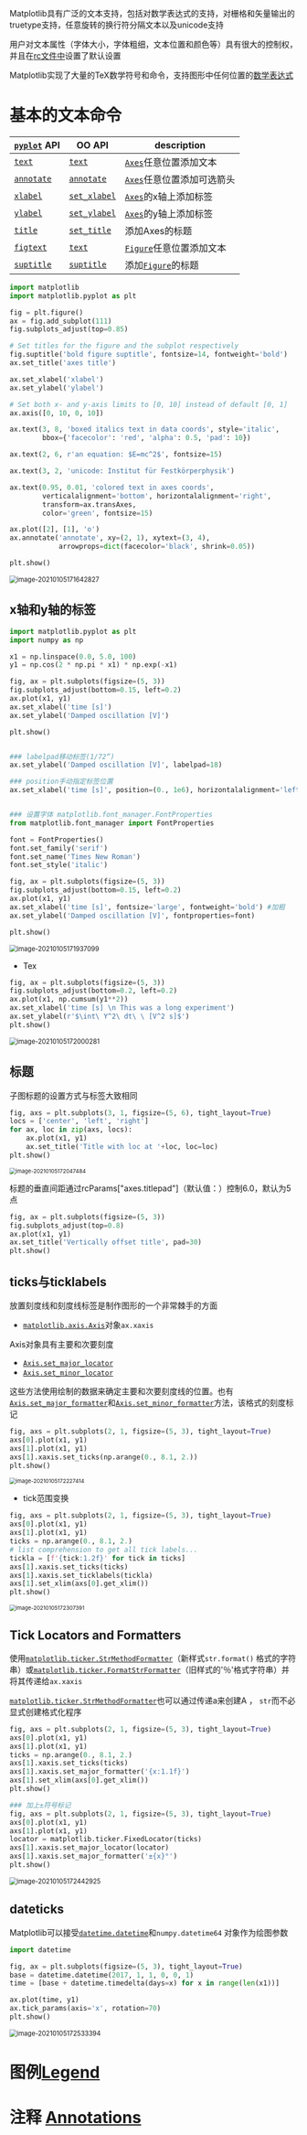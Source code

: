 Matplotlib具有广泛的文本支持，包括对数学表达式的支持，对栅格和矢量输出的truetype支持，任意旋转的换行符分隔文本以及unicode支持

用户对文本属性（字体大小，字体粗细，文本位置和颜色等）具有很大的控制权，并且在[rc文件中](https://matplotlib.org/tutorials/introductory/customizing.html)设置了默认设置

Matplotlib实现了大量的TeX数学符号和命令，支持图形中任何位置的[数学表达式](https://matplotlib.org/tutorials/text/mathtext.html)



# 基本的文本命令

| [`pyplot`](https://matplotlib.org/api/_as_gen/matplotlib.pyplot.html#module-matplotlib.pyplot) API | OO API                                                       | description                                                  |
| ------------------------------------------------------------ | ------------------------------------------------------------ | ------------------------------------------------------------ |
| [`text`](https://matplotlib.org/api/_as_gen/matplotlib.pyplot.text.html#matplotlib.pyplot.text) | [`text`](https://matplotlib.org/api/_as_gen/matplotlib.axes.Axes.text.html#matplotlib.axes.Axes.text) | [`Axes`](https://matplotlib.org/api/axes_api.html#matplotlib.axes.Axes)任意位置添加文本 |
| [`annotate`](https://matplotlib.org/api/_as_gen/matplotlib.pyplot.annotate.html#matplotlib.pyplot.annotate) | [`annotate`](https://matplotlib.org/api/_as_gen/matplotlib.axes.Axes.annotate.html#matplotlib.axes.Axes.annotate) | [`Axes`](https://matplotlib.org/api/axes_api.html#matplotlib.axes.Axes)任意位置添加可选箭头 |
| [`xlabel`](https://matplotlib.org/api/_as_gen/matplotlib.pyplot.xlabel.html#matplotlib.pyplot.xlabel) | [`set_xlabel`](https://matplotlib.org/api/_as_gen/matplotlib.axes.Axes.set_xlabel.html#matplotlib.axes.Axes.set_xlabel) | [`Axes`](https://matplotlib.org/api/axes_api.html#matplotlib.axes.Axes)的x轴上添加标签 |
| [`ylabel`](https://matplotlib.org/api/_as_gen/matplotlib.pyplot.ylabel.html#matplotlib.pyplot.ylabel) | [`set_ylabel`](https://matplotlib.org/api/_as_gen/matplotlib.axes.Axes.set_ylabel.html#matplotlib.axes.Axes.set_ylabel) | [`Axes`](https://matplotlib.org/api/axes_api.html#matplotlib.axes.Axes)的y轴上添加标签 |
| [`title`](https://matplotlib.org/api/_as_gen/matplotlib.pyplot.title.html#matplotlib.pyplot.title) | [`set_title`](https://matplotlib.org/api/_as_gen/matplotlib.axes.Axes.set_title.html#matplotlib.axes.Axes.set_title) | 添加Axes的标题                                               |
| [`figtext`](https://matplotlib.org/api/_as_gen/matplotlib.pyplot.figtext.html#matplotlib.pyplot.figtext) | [`text`](https://matplotlib.org/api/_as_gen/matplotlib.figure.Figure.html#matplotlib.figure.Figure.text) | [`Figure`](https://matplotlib.org/api/_as_gen/matplotlib.figure.Figure.html#matplotlib.figure.Figure)任意位置添加文本 |
| [`suptitle`](https://matplotlib.org/api/_as_gen/matplotlib.pyplot.suptitle.html#matplotlib.pyplot.suptitle) | [`suptitle`](https://matplotlib.org/api/_as_gen/matplotlib.figure.Figure.html#matplotlib.figure.Figure.suptitle) | 添加[`Figure`](https://matplotlib.org/api/_as_gen/matplotlib.figure.Figure.html#matplotlib.figure.Figure)的标题 |

```python
import matplotlib
import matplotlib.pyplot as plt

fig = plt.figure()
ax = fig.add_subplot(111)
fig.subplots_adjust(top=0.85)

# Set titles for the figure and the subplot respectively
fig.suptitle('bold figure suptitle', fontsize=14, fontweight='bold')
ax.set_title('axes title')

ax.set_xlabel('xlabel')
ax.set_ylabel('ylabel')

# Set both x- and y-axis limits to [0, 10] instead of default [0, 1]
ax.axis([0, 10, 0, 10])

ax.text(3, 8, 'boxed italics text in data coords', style='italic',
        bbox={'facecolor': 'red', 'alpha': 0.5, 'pad': 10})

ax.text(2, 6, r'an equation: $E=mc^2$', fontsize=15)

ax.text(3, 2, 'unicode: Institut für Festkörperphysik')

ax.text(0.95, 0.01, 'colored text in axes coords',
        verticalalignment='bottom', horizontalalignment='right',
        transform=ax.transAxes,
        color='green', fontsize=15)

ax.plot([2], [1], 'o')
ax.annotate('annotate', xy=(2, 1), xytext=(3, 4),
            arrowprops=dict(facecolor='black', shrink=0.05))

plt.show()
```

<img src="https://cdn.jsdelivr.net/gh/DaiDuncan/PicUploader/img/20210105171642.png" alt="image-20210105171642827" style="zoom:80%;" />



## x轴和y轴的标签

```python
import matplotlib.pyplot as plt
import numpy as np

x1 = np.linspace(0.0, 5.0, 100)
y1 = np.cos(2 * np.pi * x1) * np.exp(-x1)

fig, ax = plt.subplots(figsize=(5, 3))
fig.subplots_adjust(bottom=0.15, left=0.2)
ax.plot(x1, y1)
ax.set_xlabel('time [s]')
ax.set_ylabel('Damped oscillation [V]')

plt.show()


### labelpad移动标签(1/72“)
ax.set_ylabel('Damped oscillation [V]', labelpad=18)

### position手动指定标签位置
ax.set_xlabel('time [s]', position=(0., 1e6), horizontalalignment='left')


### 设置字体 matplotlib.font_manager.FontProperties
from matplotlib.font_manager import FontProperties

font = FontProperties()
font.set_family('serif')
font.set_name('Times New Roman')
font.set_style('italic')

fig, ax = plt.subplots(figsize=(5, 3))
fig.subplots_adjust(bottom=0.15, left=0.2)
ax.plot(x1, y1)
ax.set_xlabel('time [s]', fontsize='large', fontweight='bold') #加粗
ax.set_ylabel('Damped oscillation [V]', fontproperties=font)

plt.show()
```

<img src="https://cdn.jsdelivr.net/gh/DaiDuncan/PicUploader/img/20210105171937.png" alt="image-20210105171937099" style="zoom:80%;" />

- Tex

```python
fig, ax = plt.subplots(figsize=(5, 3))
fig.subplots_adjust(bottom=0.2, left=0.2)
ax.plot(x1, np.cumsum(y1**2))
ax.set_xlabel('time [s] \n This was a long experiment')
ax.set_ylabel(r'$\int\ Y^2\ dt\ \ [V^2 s]$')
plt.show()
```

<img src="https://cdn.jsdelivr.net/gh/DaiDuncan/PicUploader/img/20210105172000.png" alt="image-20210105172000281" style="zoom:80%;" />





## 标题

子图标题的设置方式与标签大致相同

```python
fig, axs = plt.subplots(3, 1, figsize=(5, 6), tight_layout=True)
locs = ['center', 'left', 'right']
for ax, loc in zip(axs, locs):
    ax.plot(x1, y1)
    ax.set_title('Title with loc at '+loc, loc=loc)
plt.show()
```

<img src="https://cdn.jsdelivr.net/gh/DaiDuncan/PicUploader/img/20210105172047.png" alt="image-20210105172047484" style="zoom:67%;" />



标题的垂直间距通过rcParams["axes.titlepad"]（默认值：）控制6.0，默认为5点

```python
fig, ax = plt.subplots(figsize=(5, 3))
fig.subplots_adjust(top=0.8)
ax.plot(x1, y1)
ax.set_title('Vertically offset title', pad=30)
plt.show()
```





## ticks与ticklabels

放置刻度线和刻度线标签是制作图形的一个非常棘手的方面

- [`matplotlib.axis.Axis`](https://matplotlib.org/api/axis_api.html#matplotlib.axis.Axis)对象`ax.xaxis`

Axis对象具有主要和次要刻度

- [`Axis.set_major_locator`](https://matplotlib.org/api/_as_gen/matplotlib.axis.Axis.set_major_locator.html#matplotlib.axis.Axis.set_major_locator)
- [`Axis.set_minor_locator`](https://matplotlib.org/api/_as_gen/matplotlib.axis.Axis.set_minor_locator.html#matplotlib.axis.Axis.set_minor_locator)

这些方法使用绘制的数据来确定主要和次要刻度线的位置。也有[`Axis.set_major_formatter`](https://matplotlib.org/api/_as_gen/matplotlib.axis.Axis.set_major_formatter.html#matplotlib.axis.Axis.set_major_formatter)和[`Axis.set_minor_formatter`](https://matplotlib.org/api/_as_gen/matplotlib.axis.Axis.set_minor_formatter.html#matplotlib.axis.Axis.set_minor_formatter)方法，该格式的刻度标记

```python
fig, axs = plt.subplots(2, 1, figsize=(5, 3), tight_layout=True)
axs[0].plot(x1, y1)
axs[1].plot(x1, y1)
axs[1].xaxis.set_ticks(np.arange(0., 8.1, 2.))
plt.show()
```

<img src="https://cdn.jsdelivr.net/gh/DaiDuncan/PicUploader/img/20210105172227.png" alt="image-20210105172227414" style="zoom:67%;" />

- tick范围变换

```python
fig, axs = plt.subplots(2, 1, figsize=(5, 3), tight_layout=True)
axs[0].plot(x1, y1)
axs[1].plot(x1, y1)
ticks = np.arange(0., 8.1, 2.)
# list comprehension to get all tick labels...
tickla = [f'{tick:1.2f}' for tick in ticks]
axs[1].xaxis.set_ticks(ticks)
axs[1].xaxis.set_ticklabels(tickla)
axs[1].set_xlim(axs[0].get_xlim())
plt.show()
```

<img src="https://cdn.jsdelivr.net/gh/DaiDuncan/PicUploader/img/20210105172307.png" alt="image-20210105172307391" style="zoom:67%;" />



## Tick Locators and Formatters

使用[`matplotlib.ticker.StrMethodFormatter`](https://matplotlib.org/api/ticker_api.html#matplotlib.ticker.StrMethodFormatter)（新样式`str.format()` 格式的字符串）或[`matplotlib.ticker.FormatStrFormatter`](https://matplotlib.org/api/ticker_api.html#matplotlib.ticker.FormatStrFormatter)（旧样式的'％'格式字符串）并将其传递给`ax.xaxis`

[`matplotlib.ticker.StrMethodFormatter`](https://matplotlib.org/api/ticker_api.html#matplotlib.ticker.StrMethodFormatter)也可以通过传递a来创建A ， `str`而不必显式创建格式化程序

```python
fig, axs = plt.subplots(2, 1, figsize=(5, 3), tight_layout=True)
axs[0].plot(x1, y1)
axs[1].plot(x1, y1)
ticks = np.arange(0., 8.1, 2.)
axs[1].xaxis.set_ticks(ticks)
axs[1].xaxis.set_major_formatter('{x:1.1f}')
axs[1].set_xlim(axs[0].get_xlim())
plt.show()

### 加上±符号标记
fig, axs = plt.subplots(2, 1, figsize=(5, 3), tight_layout=True)
axs[0].plot(x1, y1)
axs[1].plot(x1, y1)
locator = matplotlib.ticker.FixedLocator(ticks)
axs[1].xaxis.set_major_locator(locator)
axs[1].xaxis.set_major_formatter('±{x}°')
plt.show()
```

<img src="https://cdn.jsdelivr.net/gh/DaiDuncan/PicUploader/img/20210105172443.png" alt="image-20210105172442925" style="zoom:80%;" />



## dateticks

Matplotlib可以接受[`datetime.datetime`](https://docs.python.org/3/library/datetime.html#datetime.datetime)和`numpy.datetime64` 对象作为绘图参数

```python
import datetime

fig, ax = plt.subplots(figsize=(5, 3), tight_layout=True)
base = datetime.datetime(2017, 1, 1, 0, 0, 1)
time = [base + datetime.timedelta(days=x) for x in range(len(x1))]

ax.plot(time, y1)
ax.tick_params(axis='x', rotation=70)
plt.show()
```

<img src="https://cdn.jsdelivr.net/gh/DaiDuncan/PicUploader/img/20210105172533.png" alt="image-20210105172533394" style="zoom:80%;" />



# 图例[Legend](https://matplotlib.org/tutorials/intermediate/legend_guide.html)





# 注释 [Annotations](https://matplotlib.org/tutorials/text/annotations.html)